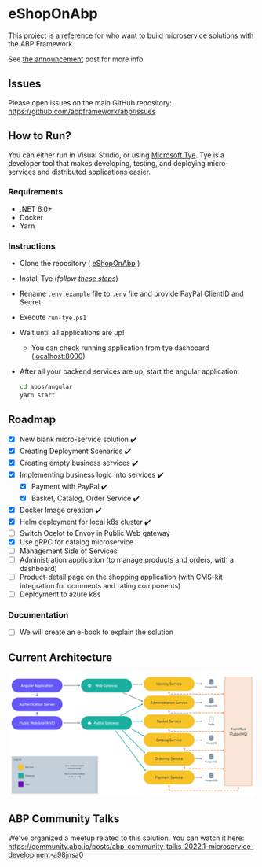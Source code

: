 # eShopOnAbp

This project is a reference for who want to build microservice solutions with the ABP Framework.

See [the announcement](https://blog.abp.io/abp/Introducing-the-eShopOnAbp-Project) post for more info.

## Issues

Please open issues on the main GitHub repository: https://github.com/abpframework/abp/issues

## How to Run?

You can either run in Visual Studio, or using [Microsoft Tye](https://github.com/dotnet/tye). Tye is a developer tool that makes developing, testing, and deploying micro-services and distributed applications easier.

 ### Requirements

- .NET 6.0+
- Docker
- Yarn

### Instructions

- Clone the repository ( [eShopOnAbp](https://github.com/abpframework/eShopOnAbp) )

- Install Tye (*follow [these steps](https://github.com/dotnet/tye/blob/main/docs/getting_started.md#installing-tye)*)

- Rename `.env.example` file to `.env` file and provide PayPal ClientID and Secret.

- Execute `run-tye.ps1`

- Wait until all applications are up!

  - You can check running application from tye dashboard ([localhost:8000](http://127.0.0.1:8000/))

- After all your backend services are up, start the angular application:

  ```bash
  cd apps/angular
  yarn start
  ```

## Roadmap

- [x] New blank micro-service solution ✔️
- [x] Creating Deployment Scenarios ✔️
- [x] Creating empty business services ✔️
- [x] Implementing	 business logic into services ✔️
  - [x] Payment with PayPal ✔️
  - [x] Basket, Catalog, Order Service ✔️
- [x] Docker Image creation ✔️
- [x] Helm deployment for local k8s cluster ✔️
- [ ] Switch Ocelot to Envoy in Public Web gateway
- [x] Use gRPC for catalog microservice
- [ ] Management Side of Services
- [ ] Administration application (to manage products and orders, with a dashboard)
- [ ] Product-detail page on the shopping application (with CMS-kit integration for comments and rating components)
- [ ] Deployment to azure k8s

### Documentation

- [ ] We will create an e-book to explain the solution

## Current Architecture

![eSopOnAbp Phase 1](/docs/roadmap/Phase_1.png)

## ABP Community Talks

We've organized a meetup related to this solution. You can watch it here: https://community.abp.io/posts/abp-community-talks-2022.1-microservice-development-a98jnsa0
